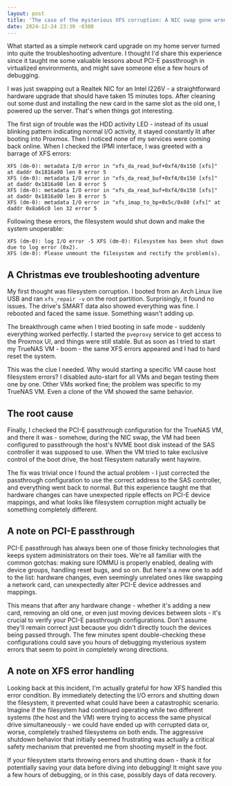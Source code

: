 ```yaml
---
layout: post
title: 'The case of the mysterious XFS corruption: A NIC swap gone wrong'
date: 2024-12-24 23:39 -0300
---
```


What started as a simple network card upgrade on my home server turned into quite the
troubleshooting adventure. I thought I'd share this experience since it taught me some valuable
lessons about PCI-E passthrough in virtualized environments, and might save someone else a few hours
of debugging.

I was just swapping out a Realtek NIC for an Intel I226V - a straightforward hardware upgrade that
should have taken 15 minutes tops. After cleaning out some dust and installing the new card in the
same slot as the old one, I powered up the server. That's when things got interesting.

The first sign of trouble was the HDD activity LED - instead of its usual blinking pattern
indicating normal I/O activity, it stayed constantly lit after booting into Proxmox. Then I noticed
none of my services were coming back online. When I checked the IPMI interface, I was greeted with a
barrage of XFS errors:

``` 
XFS (dm-0): metadata I/O error in "xfs_da_read_buf+0xf4/0x150 [xfs]" at daddr 0x1816a90 len 8 error 5 
XFS (dm-0): metadata I/O error in "xfs_da_read_buf+0xf4/0x150 [xfs]" at daddr 0x1816a90 len 8 error 5 
XFS (dm-0): metadata I/O error in "xfs_da_read_buf+0xf4/0x150 [xfs]" at daddr 0x1816a90 len 8 error 5 
XFS (dm-0): metadata I/O error in "xfs_imap_to_bp+0x5c/0x80 [xfs]" at daddr 0x8a66c0 len 32 error 5 
```

Following these errors, the filesystem would shut down and make the system unoperable:

``` 
XFS (dm-0): log I/O error -5 XFS (dm-0): Filesystem has been shut down due to log error (0x2).
XFS (dm-0): Please unmount the filesystem and rectify the problem(s). 
```

## A Christmas eve troubleshooting adventure

My first thought was filesystem corruption. I booted from an Arch Linux live USB and ran
`xfs_repair -v` on the root partition. Surprisingly, it found no issues. The drive's SMART data also
showed everything was fine. I rebooted and faced the same issue. Something wasn't adding up.

The breakthrough came when I tried booting in safe mode - suddenly everything worked perfectly. I
started the `pveproxy` service to get access to the Proxmox UI, and things were still stable. But as
soon as I tried to start my TrueNAS VM - boom - the same XFS errors appeared and I had to hard reset
the system.

This was the clue I needed. Why would starting a specific VM cause host filesystem errors? I
disabled auto-start for all VMs and began testing them one by one. Other VMs worked fine; the
problem was specific to my TrueNAS VM. Even a clone of the VM showed the same behavior.

## The root cause

Finally, I checked the PCI-E passthrough configuration for the TrueNAS VM, and there it was -
somehow, during the NIC swap, the VM had been configured to passthrough the host's NVME boot disk
instead of the SAS controller it was supposed to use. When the VM tried to take exclusive control of
the boot drive, the host filesystem naturally went haywire.

The fix was trivial once I found the actual problem - I just corrected the passthrough configuration
to use the correct address to the SAS controller, and everything went back to normal. But this
experience taught me that hardware changes can have unexpected ripple effects on PCI-E device
mappings, and what looks like filesystem corruption might actually be something completely
different.

## A note on PCI-E passthrough

PCI-E passthrough has always been one of those finicky technologies that keeps system administrators
on their toes. We're all familiar with the common gotchas: making sure IOMMU is properly enabled,
dealing with device groups, handling reset bugs, and so on. But here's a new one to add to the list:
hardware changes, even seemingly unrelated ones like swapping a network card, can unexpectedly alter
PCI-E device addresses and mappings. 

This means that after any hardware change - whether it's adding a new card, removing an old one, or
even just moving devices between slots - it's crucial to verify your PCI-E passthrough
configurations. Don't assume they'll remain correct just because you didn't directly touch the
devices being passed through. The few minutes spent double-checking these configurations could save
you hours of debugging mysterious system errors that seem to point in completely wrong directions.

## A note on XFS error handling

Looking back at this incident, I'm actually grateful for how XFS handled this error condition. By
immediately detecting the I/O errors and shutting down the filesystem, it prevented what could have
been a catastrophic scenario. Imagine if the filesystem had continued operating while two different
systems (the host and the VM) were trying to access the same physical drive simultaneously - we
could have ended up with corrupted data or, worse, completely trashed filesystems on both ends. The
aggressive shutdown behavior that initially seemed frustrating was actually a critical safety
mechanism that prevented me from shooting myself in the foot.

If your filesystem starts throwing errors and shutting down - thank it for potentially saving your
data before diving into debugging! It might save you a few hours of debugging, or in this case,
possibly days of data recovery.

